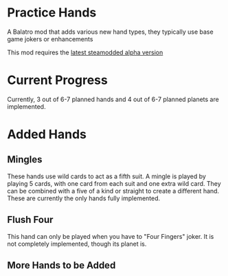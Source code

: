 # Practice Hands
A Balatro mod that adds various new hand types, they typically use base game jokers or enhancements

This mod requires the [latest steamodded alpha version](https://github.com/Steamopollys/Steamodded)

# Current Progress
Currently, 3 out of 6-7 planned hands and 4 out of 6-7 planned planets are implemented.

# Added Hands
## Mingles
These hands use wild cards to act as a fifth suit.
A mingle is played by playing 5 cards, with one card from each suit and one extra wild card.
They can be combined with a five of a kind or straight to create a different hand.
These are currently the only hands fully implemented.

## Flush Four
This hand can only be played when you have to "Four Fingers" joker.
It is not completely implemented, though its planet is.

## More Hands to be Added
